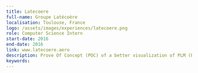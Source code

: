 ```yaml
---
title: Latecoere
full-name: Groupe Latécoère
localisation: Toulouse, France
logo: /assets/images/experiences/latecoere.png
role: Computer Science Intern
start-date: 2016
end-date: 2016
link: www.latecoere.aero
description: Prove Of Concept (POC) of a better visualization of PLM (Product Lifecycle Management) using graphs.
keywords: 
---
```

<!---
Gregoire Boiron <gregoire.boiron@gmail.com>
Copyright (c) 2018 Gregoire Boiron  All Rights Reserved.
--->